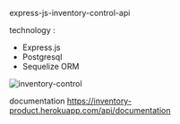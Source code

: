 express-js-inventory-control-api

technology : 
- Express.js
- Postgresql 
- Sequelize ORM 

![inventory-control](https://user-images.githubusercontent.com/82658624/138634223-4209d770-8d0f-48cd-9d5a-fa2314c7df48.png)

documentation https://inventory-product.herokuapp.com/api/documentation
